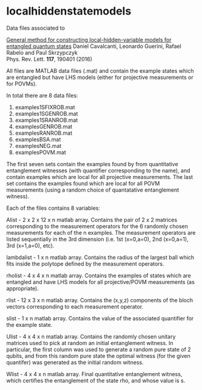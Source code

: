 # localhiddenstatemodels
Data files associated to 

[General method for constructing local-hidden-variable models for entangled quantum states](https://doi.org/10.1103/PhysRevLett.117.190401)
Daniel Cavalcanti, Leonardo Guerini, Rafael Rabelo and Paul Skrzypczyk  
Phys. Rev. Lett. **117**, 190401 (2016)

All files are MATLAB data files (.mat) and contain the example states which are entangled but have LHS models (either for projective measurements or for POVMs).

In total there are 8 data files:

1. examples1SFIXROB.mat
2. examples1SGENROB.mat
3. examples1SRANROB.mat
4. examplesGENROB.mat
5. examplesRANROB.mat
6. examplesBSA.mat
7. examplesNEG.mat
8. examplesPOVM.mat

The first seven sets contain the examples found by from quantitative entanglement witnesses (with quantifier corresponding to the name), and contain examples which are local for all projective measurements. The last set contains the examples found which are local for all POVM measurements (using a random choice of quantatative entanglement witness).

Each of the files contains 8 variables:

Alist - 2 x 2 x 12 x n matlab array. Contains the pair of 2 x 2 matrices corresponding to the measurement operators for the 6 randomly chosen measurements for each of the n examples. The measurement operators are listed sequentially in the 3rd dimension (i.e. 1st (x=0,a=0), 2nd (x=0,a=1), 3rd (x=1,a=0), etc).

lambdalist - 1 x n matlab array. Contains the radius of the largest ball which fits inside the polytope defined by the measurement operators.

rholist - 4 x 4 x n matlab array. Contains the examples of states which are entangled and have LHS models for all projective/POVM measurements (as appropriate).

rlist - 12 x 3 x n matlab array. Contains the (x,y,z) components of the bloch vectors corresponding to each measurement operator.

slist - 1 x n matlab array. Contains the value of the associated quantifier for the example state.

Ulist - 4 x 4 x n matlab array. Contains the randomly chosen unitary matrices used to pick at random an initial entanglement witness. In particular, the first column was used to generate a random pure state of 2 qubits, and from this random pure state the optimal witness (for the given quantifer) was generated as the initial random witness.

Wlist - 4 x 4 x n matlab array. Final quantitative entanglement witness, which certifies the entanglement of the state rho, and whose value is s. 
